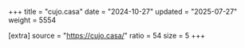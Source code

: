 +++
title = "cujo.casa"
date = "2024-10-27"
updated = "2025-07-27"
weight = 5554

[extra]
source = "https://cujo.casa/"
ratio = 54
size = 5
+++
